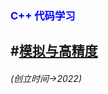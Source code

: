 
### <font color=#0000FF> C++ 代码学习 </font>

#[模拟与高精度](https://qianmhyh.github.io/qianmhyh/)
-------------

###### (创立时间->2022)
